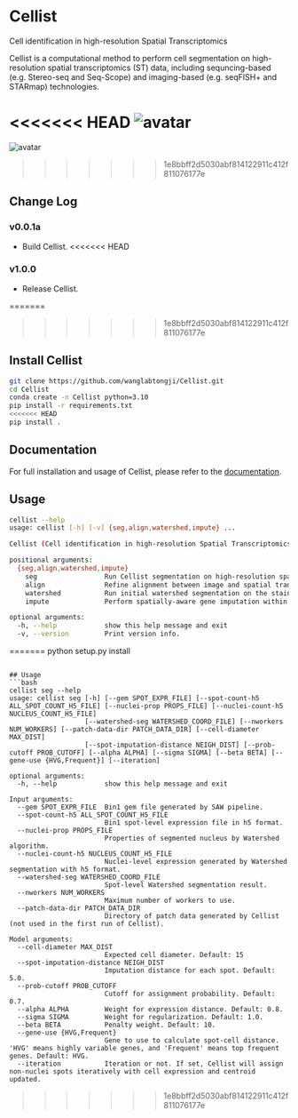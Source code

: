 # Cellist
Cell identification in high-resolution Spatial Transcriptomics

Cellist is a computational method to perform cell segmentation on high-resolution spatial transcriptomics (ST) data, including sequncing-based (e.g. Stereo-seq and Seq-Scope) and imaging-based (e.g. seqFISH+ and STARmap) technologies.

<<<<<<< HEAD
![avatar](docs/_static/img/Cellist_workflow.png)
=======
![avatar](docs/_static/img/Cellist_framework.png)
>>>>>>> 1e8bbff2d5030abf814122911c412f811076177e

## Change Log
### v0.0.1a
* Build Cellist.
<<<<<<< HEAD
### v1.0.0
* Release Cellist.

=======
>>>>>>> 1e8bbff2d5030abf814122911c412f811076177e

## Install Cellist
```bash
git clone https://github.com/wanglabtongji/Cellist.git
cd Cellist
conda create -n Cellist python=3.10
pip install -r requirements.txt
<<<<<<< HEAD
pip install .
```

## Documentation
For full installation and usage of Cellist, please refer to the [documentation](https://cellist.readthedocs.io/en/latest/).

## Usage
```bash
cellist --help
usage: cellist [-h] [-v] {seg,align,watershed,impute} ...

Cellist (Cell identification in high-resolution Spatial Transcriptomics) is a cell segmentation tool for high-resolution spatial transcriptomics.

positional arguments:
  {seg,align,watershed,impute}
    seg                 Run Cellist segmentation on high-resolution spatial transcriptomics.
    align               Refine alignment between image and spatial transcriptomics.
    watershed           Run initial watershed segmentation on the staining image.
    impute              Perform spatially-aware gene imputation within each cluster.

optional arguments:
  -h, --help            show this help message and exit
  -v, --version         Print version info.
```
=======
python setup.py install
```

## Usage
```bash
cellist seg --help
usage: cellist seg [-h] [--gem SPOT_EXPR_FILE] [--spot-count-h5 ALL_SPOT_COUNT_H5_FILE] [--nuclei-prop PROPS_FILE] [--nuclei-count-h5 NUCLEUS_COUNT_H5_FILE]
                   [--watershed-seg WATERSHED_COORD_FILE] [--nworkers NUM_WORKERS] [--patch-data-dir PATCH_DATA_DIR] [--cell-diameter MAX_DIST]
                   [--spot-imputation-distance NEIGH_DIST] [--prob-cutoff PROB_CUTOFF] [--alpha ALPHA] [--sigma SIGMA] [--beta BETA] [--gene-use {HVG,Frequent}] [--iteration]

optional arguments:
  -h, --help            show this help message and exit

Input arguments:
  --gem SPOT_EXPR_FILE  Bin1 gem file generated by SAW pipeline.
  --spot-count-h5 ALL_SPOT_COUNT_H5_FILE
                        Bin1 spot-level expression file in h5 format.
  --nuclei-prop PROPS_FILE
                        Properties of segmented nucleus by Watershed algorithm.
  --nuclei-count-h5 NUCLEUS_COUNT_H5_FILE
                        Nuclei-level expression generated by Watershed segmentation with h5 format.
  --watershed-seg WATERSHED_COORD_FILE
                        Spot-level Watershed segmentation result.
  --nworkers NUM_WORKERS
                        Maximum number of workers to use.
  --patch-data-dir PATCH_DATA_DIR
                        Directory of patch data generated by Cellist (not used in the first run of Cellist).

Model arguments:
  --cell-diameter MAX_DIST
                        Expected cell diameter. Default: 15
  --spot-imputation-distance NEIGH_DIST
                        Imputation distance for each spot. Default: 5.0.
  --prob-cutoff PROB_CUTOFF
                        Cutoff for assignment probability. Default: 0.7.
  --alpha ALPHA         Weight for expression distance. Default: 0.8.
  --sigma SIGMA         Weight for regularization. Default: 1.0.
  --beta BETA           Penalty weight. Default: 10.
  --gene-use {HVG,Frequent}
                        Gene to use to calculate spot-cell distance. 'HVG' means highly variable genes, and 'Frequent' means top frequent genes. Default: HVG.
  --iteration           Iteration or not. If set, Cellist will assign non-nuclei spots iteratively with cell expression and centroid updated.
```
>>>>>>> 1e8bbff2d5030abf814122911c412f811076177e
